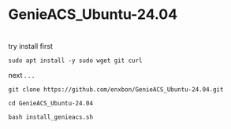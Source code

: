 # GenieACS_Ubuntu-24.04
#
try install first
```
sudo apt install -y sudo wget git curl
```
next . . .
```
git clone https://github.com/enxbon/GenieACS_Ubuntu-24.04.git
```
```
cd GenieACS_Ubuntu-24.04
```
```
bash install_genieacs.sh
```
